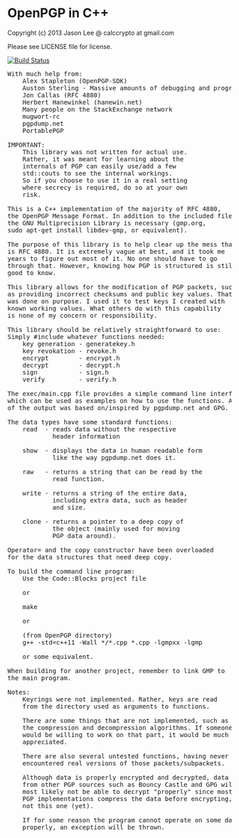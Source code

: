 # OpenPGP in C++
Copyright (c) 2013 Jason Lee @ calccrypto at gmail.com

Please see LICENSE file for license.

[![Build Status](https://travis-ci.org/mugwort-rc/OpenPGP.svg?branch=master)](https://travis-ci.org/mugwort-rc/OpenPGP)

<pre>
With much help from:
    Alex Stapleton (OpenPGP-SDK)
    Auston Sterling - Massive amounts of debugging and programming help
    Jon Callas (RFC 4880)
    Herbert Hanewinkel (hanewin.net)
    Many people on the StackExchange network
    mugwort-rc
    pgpdump.net
    PortablePGP

IMPORTANT:
    This library was not written for actual use.
    Rather, it was meant for learning about the
    internals of PGP can easily use/add a few 
    std::couts to see the internal workings.
    So if you choose to use it in a real setting 
    where secrecy is required, do so at your own 
    risk.
    
This is a C++ implementation of the majority of RFC 4880,
the OpenPGP Message Format. In addition to the included files,
the GNU Multiprecision Library is necessary (gmp.org,
sudo apt-get install libdev-gmp, or equivalent).

The purpose of this library is to help clear up the mess that
is RFC 4880. It is extremely vague at best, and it took me
years to figure out most of it. No one should have to go
through that. However, knowing how PGP is structured is still
good to know.

This library allows for the modification of PGP packets, such
as providing incorrect checksums and public key values. That
was done on purpose. I used it to test keys I created with
known working values. What others do with this capability
is none of my concern or responsibility.

This library should be relatively straightforward to use:
Simply #include whatever functions needed:
    key generation - generatekey.h
    key revokation - revoke.h
    encrypt        - encrypt.h
    decrypt        - decrypt.h
    sign           - sign.h
    verify         - verify.h

The exec/main.cpp file provides a simple command line interface,
which can be used as examples on how to use the functions. A lot 
of the output was based on/inspired by pgpdump.net and GPG.

The data types have some standard functions:
    read  - reads data without the respective
            header information

    show  - displays the data in human readable form
            like the way pgpdump.net does it.

    raw   - returns a string that can be read by the
            read function.

    write - returns a string of the entire data,
            including extra data, such as header
            and size.

    clone - returns a pointer to a deep copy of
            the object (mainly used for moving
            PGP data around).

Operator= and the copy constructor have been overloaded
for the data structures that need deep copy.

To build the command line program:
    Use the Code::Blocks project file

    or

    make

    or

    (from OpenPGP directory)
    g++ -std=c++11 -Wall */*.cpp *.cpp -lgmpxx -lgmp

    or some equivalent.

When building for another project, remember to link GMP to
the main program.

Notes:
    Keyrings were not implemented. Rather, keys are read
    from the directory used as arguments to functions.

    There are some things that are not implemented, such as
    the compression and decompression algorithms. If someone 
    would be willing to work on that part, it would be much 
    appreciated.

    There are also several untested functions, having never
    encountered real versions of those packets/subpackets.

    Although data is properly encrypted and decrypted, data
    from other PGP sources such as Bouncy Castle and GPG will
    most likely not be able to decrypt "properly" since most
    PGP implementations compress the data before encrypting, but
    not this one (yet).

    If for some reason the program cannot operate on some data
    properly, an exception will be thrown.
</pre>